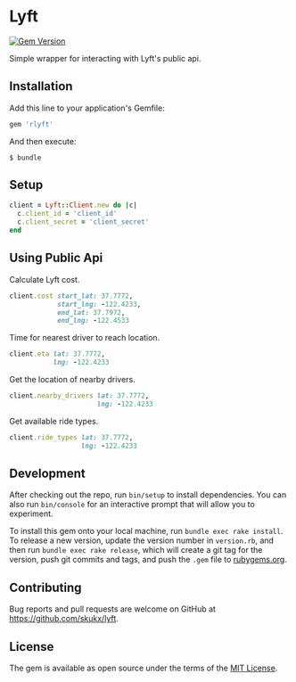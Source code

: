 # Lyft
[![Gem Version](https://badge.fury.io/rb/rlyft.svg)](https://badge.fury.io/rb/rlyft)

Simple wrapper for interacting with Lyft's public api.

## Installation

Add this line to your application's Gemfile:

```ruby
gem 'rlyft'
```

And then execute:

    $ bundle

## Setup

```ruby
client = Lyft::Client.new do |c|
  c.client_id = 'client_id'
  c.client_secret = 'client_secret'
end
```

## Using Public Api
Calculate Lyft cost.

```ruby
client.cost start_lat: 37.7772,
            start_lng: -122.4233,
            end_lat: 37.7972,
            end_lng: -122.4533
```

Time for nearest driver to reach location.

```ruby
client.eta lat: 37.7772,
           lng: -122.4233
```

Get the location of nearby drivers.

```ruby
client.nearby_drivers lat: 37.7772,
                      lng: -122.4233
```

Get available ride types.

```ruby
client.ride_types lat: 37.7772,
                  lng: -122.4233
```

## Development

After checking out the repo, run `bin/setup` to install dependencies. You can also run `bin/console` for an interactive prompt that will allow you to experiment.

To install this gem onto your local machine, run `bundle exec rake install`. To release a new version, update the version number in `version.rb`, and then run `bundle exec rake release`, which will create a git tag for the version, push git commits and tags, and push the `.gem` file to [rubygems.org](https://rubygems.org).

## Contributing

Bug reports and pull requests are welcome on GitHub at https://github.com/skukx/lyft.


## License

The gem is available as open source under the terms of the [MIT License](http://opensource.org/licenses/MIT).
